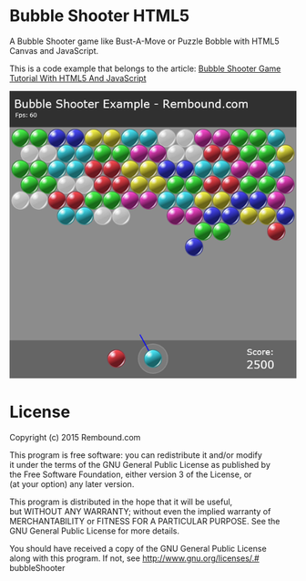 # Bubble Shooter HTML5
A Bubble Shooter game like Bust-A-Move or Puzzle Bobble with HTML5 Canvas and JavaScript.

This is a code example that belongs to the article: [Bubble Shooter Game Tutorial With HTML5 And JavaScript](http://rembound.com/articles/bubble-shooter-game-tutorial-with-html5-and-javascript)

[![Bubble Shooter Game Tutorial With HTML5 And JavaScript](screenshot.png?raw=true)](http://rembound.com/articles/bubble-shooter-game-tutorial-with-html5-and-javascript)

# License
Copyright (c) 2015 Rembound.com

This program is free software: you can redistribute it and/or modify  
it under the terms of the GNU General Public License as published by  
the Free Software Foundation, either version 3 of the License, or  
(at your option) any later version.

This program is distributed in the hope that it will be useful,  
but WITHOUT ANY WARRANTY; without even the implied warranty of  
MERCHANTABILITY or FITNESS FOR A PARTICULAR PURPOSE.  See the  
GNU General Public License for more details.  

You should have received a copy of the GNU General Public License  
along with this program.  If not, see http://www.gnu.org/licenses/.# bubbleShooter
